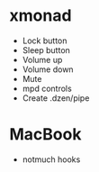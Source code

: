 # xmonad

- Lock button
- Sleep button
- Volume up
- Volume down
- Mute
- mpd controls
- Create .dzen/pipe

# MacBook

- notmuch hooks
